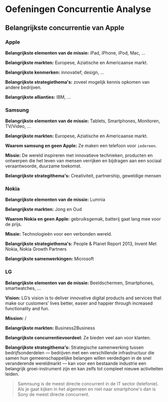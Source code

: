 # Oefeningen Concurrentie Analyse

## Belangrijkste concurrentie van Apple

### Apple

**Belangrijkste elementen van de missie:** iPad, iPhone, iPod, Mac, ...

**Belangrijkste markten:** Europese, Aziatische en Americaanse markt.

**Belangrijkste kenmerken:** innovatief, design, ...

**Belangrijkste strategiethema's:** zoveel mogelijk kennis opkomen van andere bedrijven.

**Belangrijkste allianties:** IBM, ...

### Samsung

**Belangrijkste elementen van de missie:** Tablets, Smartphones, Monitoren, TV/Video, ...

**Belangrijkste markten:** Europese, Aziatische en Americaanse markt.

**Waarom samsung en geen Apple:** Ze maken een telefoon voor `iedereen`.

**Missie:** De wereld inspireren met innovatieve technieken, producten en ontwerpen die het leven van mensen verrijken en bijdragen aan een sociaal veraantwoorde, duurzame toekomst.

**Belangrijkste strategithema's:** Creativiteit, partnership, geweldige mensen


### Nokia

**Belangrijkste elementen van de missie:** Lumnia

**Belangrijkste markten:** Jong en Oud

**Waarom Nokia en geen Apple:** gebruiksgemak, batterij gaat lang mee voor de prijs.

**Missie:** Technologieën voor een verbonden wereld.

**Belangrijkste strategiethema's:** People & Planet Report 2013, Invent Met Nokia, Nokia Growth Partners

**Belangrijkste samenwerkingen:** Microsoft

### LG

**Belangrijkste elementen van de missie:** Beeldschermen, Smartphones, smartwatches, ...

**Vision:** LG’s vision is to deliver innovative digital products and services that make our customers’ lives better, easier and happier through increased functionality and fun.

**Mission:** /

**Belangrijkste markten:** Business2Business

**Belangrijkste concurrentievoordeel:** Ze bieden veel aan voor klanten.

**Belangrijkste strategithema's:** Strategische samenwerking tussen bedrijfsonderdelen — bedrijven met een verschillende infrastructuur die samen hun gemeenschappelijke belangen willen verdedigen in de snel veranderende wereldmarkt — kan voor een bestaande industrie een belangrijk groei-instrument zijn en kan zelfs tot compleet nieuwe activiteiten leiden.

> Samnsung is de meest directe concurrent in de IT sector (telefonie). Als je gaat kijken in het algemeen en niet naar smartphone's dan is Sony de meest directe concurrent.

